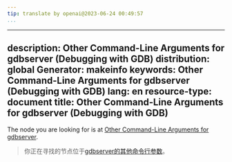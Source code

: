 ```yaml
---
tip: translate by openai@2023-06-24 00:49:57
...
```

---
description: Other Command-Line Arguments for gdbserver (Debugging with GDB)
distribution: global
Generator: makeinfo
keywords: Other Command-Line Arguments for gdbserver (Debugging with GDB)
lang: en
resource-type: document
title: Other Command-Line Arguments for gdbserver (Debugging with GDB)
---

The node you are looking for is at [Other Command-Line Arguments for gdbserver](Server.html#Other-Command_002dLine-Arguments-for-gdbserver).

> 你正在寻找的节点位于[gdbserver的其他命令行参数](Server.html#Other-Command_002dLine-Arguments-for-gdbserver)。
